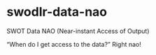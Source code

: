 # swodlr-data-nao
SWOT Data NAO (Near-instant Access of Output)

“When do I get access to the data?” Right nao!
